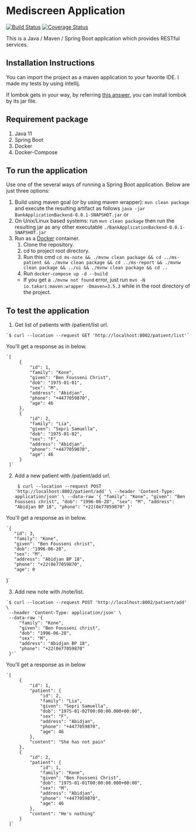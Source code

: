 # Mediscreen Application

[![Build Status](https://travis-ci.org/mertakdut/Spring-Boot-Sample-Project.svg?branch=master)](https://travis-ci.org/mertakdut/Spring-Boot-Sample-Project)
[![Coverage Status](https://coveralls.io/repos/github/mertakdut/Spring-Boot-Sample-Project/badge.svg?branch=master)](https://coveralls.io/github/mertakdut/Spring-Boot-Sample-Project?branch=master)

This is a Java / Maven / Spring Boot application which provides RESTful services.

## Installation Instructions
  You can import the project as a maven application to your favorite IDE. I made my tests by using intellij.
  
  If lombok gets in your way, by referring [this answer](https://stackoverflow.com/a/22332248/4130569), you can install lombok by its jar file.

## Requirement package
1. Java 11
2. Spring Boot
3. Docker 
4. Docker-Compose

## To run the application
Use one of the several ways of running a Spring Boot application. Below are just three options:

1. Build using maven goal (or by using maven wrapper): `mvn clean package` and execute the resulting artifact as follows `java -jar BankApplicationBackend-0.0.1-SNAPSHOT.jar` or
2. On Unix/Linux based systems: run `mvn clean package` then run the resulting jar as any other executable `./BankApplicationBackend-0.0.1-SNAPSHOT.jar`
3. Run as a [Docker](https://www.docker.com/) container.  
    1) Clone the repository.
    2) cd to project root directory.
    3) Run this cmd `cd ms-note && ./mvnw clean package && cd ../ms-patient && ./mvnw clean package && cd ../ms-report && ./mvnw clean package && ../ui && ./mvnw clean package && cd ..`
    4) Run `docker-compose up -d --build`
      * If you get a `./mvnw not found` error, just run `mvn -N io.takari:maven:wrapper -Dmaven=3.5.3` while in the root directory of the project.

## To test the application
  1. Get list of patients with /patient/list url.
  
    `$ curl --location --request GET 'http://localhost:8002/patient/list'`
  You'll get a response as in below.
  
    `[
         {
             "id": 1,
             "family": "Kone",
             "given": "Ben Fousseni Christ",
             "dob": "1975-01-01",
             "sex": "M",
             "address": "Abidjan",
             "phone": "+4477059870",
             "age": 46
         },
         {
             "id": 2,
             "family": "Lia",
             "given": "Sepri Samuella",
             "dob": "1975-01-02",
             "sex": "F",
             "address": "Abidjan",
             "phone": "+4477059870",
             "age": 46
         }
     ]`
 2. Add a new patient with /patient/add url.
  
  
    ` $ curl --location --request POST 'http://localhost:8002/patient/add' \
     --header 'Content-Type: application/json' \
     --data-raw '{
         "family": "Kone",
         "given": "Ben Fousseni christ",
         "dob": "1996-06-28",
         "sex": "M",
         "address": "Abidjan BP 18",
         "phone": "+22(0è77059870"
     }'`
  
   You'll get a response as in below.
  
    `{
       "id": 3,
       "family": "Kone",
       "given": "Ben Fousseni christ",
       "dob": "1996-06-28",
       "sex": "M",
       "address": "Abidjan BP 18",
       "phone": "+22(0è77059870",
       "age": 0
   }`
  
  3. Add new note with /note/list.

    `$ curl --location --request POST 'http://localhost:8002/patient/add' \
     --header 'Content-Type: application/json' \
     --data-raw '{
         "family": "Kone",
         "given": "Ben Fousseni christ",
         "dob": "1996-06-28",
         "sex": "M",
         "address": "Abidjan BP 18",
         "phone": "+22(0è77059870"
     }'`
     
  You'll get a response as in below
        
    `[
         {
             "id": 1,
             "patient": {
                 "id": 2,
                 "family": "Lia",
                 "given": "Sepri Samuella",
                 "dob": "1975-01-02T00:00:00.000+00:00",
                 "sex": "F",
                 "address": "Abidjan",
                 "phone": "+4477059870",
                 "age": 46
             },
             "content": "She has not pain"
         },
         {
             "id": 2,
             "patient": {
                 "id": 1,
                 "family": "Kone",
                 "given": "Ben Fousseni Christ",
                 "dob": "1975-01-01T00:00:00.000+00:00",
                 "sex": "M",
                 "address": "Abidjan",
                 "phone": "+4477059870",
                 "age": 46
             },
             "content": "He's nothing"
         }
     ]`
